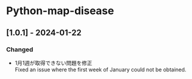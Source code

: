 ﻿# Python-map-disease

## [1.0.1] - 2024-01-22
### Changed
- 1月1週が取得できない問題を修正  
	Fixed an issue where the first week of January could not be obtained. 